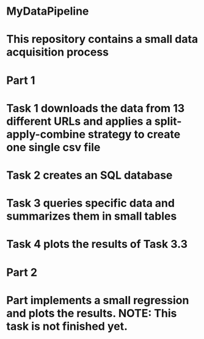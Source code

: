 # MyDataPipeline

# This repository contains a small data acquisition process

# Part 1
  # Task 1 downloads the data from 13 different URLs and applies a split-apply-combine strategy to create one single csv file
  # Task 2 creates an SQL database
  # Task 3 queries specific data and summarizes them in small tables
  # Task 4 plots the results of Task 3.3
  
# Part 2
  # Part implements a small regression and plots the results. NOTE: This task is not finished yet.
